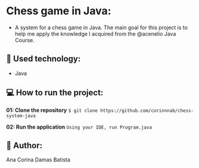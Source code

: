 # Chess game in Java:

- A system for a chess game in Java. The main goal for this project is to help me apply the knowledge I acquired from the @acenelio Java Course.

## 🚀 Used technology:
- Java


## 💻 How to run the project:

**01: Clone the repository**
`$ git clone https://github.com/corinnnab/chess-system-java`

**02: Run the application**
`Using your IDE, run Program.java`


## 🤜 Author:

Ana Corina Damas Batista
